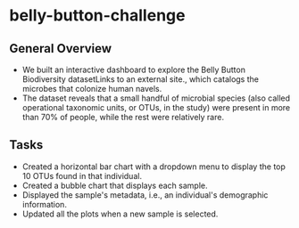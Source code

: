 # belly-button-challenge
## General Overview
- We built an interactive dashboard to explore the Belly Button Biodiversity datasetLinks to an external site., which catalogs the microbes that colonize human navels.
- The dataset reveals that a small handful of microbial species (also called operational taxonomic units, or OTUs, in the study) were present in more than 70% of people, while the rest were relatively rare.
## Tasks
- Created a horizontal bar chart with a dropdown menu to display the top 10 OTUs found in that individual.
- Created a bubble chart that displays each sample.
- Displayed the sample's metadata, i.e., an individual's demographic information.
- Updated all the plots when a new sample is selected.
